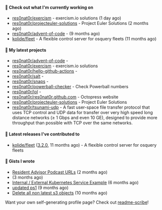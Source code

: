 #### 👷 Check out what I'm currently working on

- [res0nat0r/exercism](https://github.com/res0nat0r/exercism) - exercism.io solutions (1 day ago)
- [res0nat0r/projecteuler-solutions](https://github.com/res0nat0r/projecteuler-solutions) - Project Euler Solutions (2 months ago)
- [res0nat0r/advent-of-code](https://github.com/res0nat0r/advent-of-code) -  (9 months ago)
- [kolide/fleet](https://github.com/kolide/fleet) - A flexible control server for osquery fleets (11 months ago)

#### 🌱 My latest projects

- [res0nat0r/advent-of-code](https://github.com/res0nat0r/advent-of-code) - 
- [res0nat0r/exercism](https://github.com/res0nat0r/exercism) - exercism.io solutions
- [res0nat0r/hello-github-actions](https://github.com/res0nat0r/hello-github-actions) - 
- [res0nat0r/salt](https://github.com/res0nat0r/salt) - 
- [res0nat0r/snaps](https://github.com/res0nat0r/snaps) - 
- [res0nat0r/powerball-checker](https://github.com/res0nat0r/powerball-checker) - Check Powerball numbers
- [res0nat0r/lol](https://github.com/res0nat0r/lol) - 
- [res0nat0r/res0nat0r.github.com](https://github.com/res0nat0r/res0nat0r.github.com) - Octopress website
- [res0nat0r/projecteuler-solutions](https://github.com/res0nat0r/projecteuler-solutions) - Project Euler Solutions
- [res0nat0r/tsunami-udp](https://github.com/res0nat0r/tsunami-udp) -  A fast user-space file transfer protocol that uses TCP control and UDP data for transfer over very high speed long distance networks (≥ 1 Gbps and even 10 GE), designed to provide more throughput than possible with TCP over the same networks.

#### 🔭 Latest releases I've contributed to

- [kolide/fleet](https://github.com/kolide/fleet) ([3.2.0](https://github.com/kolide/fleet/releases/tag/3.2.0), 11 months ago) - A flexible control server for osquery fleets

#### 📓 Gists I wrote

- [Resident Advisor Podcast URLs](https://gist.github.com/0fea0f18791d86d997505eac6f634267) (2 months ago)
- [](https://gist.github.com/4e0213769c92dda9b5b3a61e45fb6edb) (3 months ago)
- [Internal / External Kubernetes Service Example](https://gist.github.com/fb675bb79fe8f769f7c3762254dac270) (6 months ago)
- [updated ps1](https://gist.github.com/7ddccca0f8fac4e9b1f4e745d3ff9e86) (9 months ago)
- [Delete all non latest s3 objects](https://gist.github.com/74ce7e78cd5994f55372897611f23938) (10 months ago)

Want your own self-generating profile page? Check out [readme-scribe](https://github.com/muesli/readme-scribe)!

